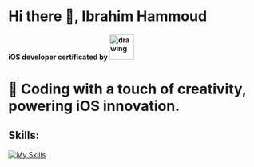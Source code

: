 # Hi there 👋, Ibrahim Hammoud
####  iOS developer certificated by <img src="https://github.com/ibrahimhmd/ibrahimhmd/assets/46127624/69cbc997-10f7-4d86-b337-5a66c4c8dc98" alt="drawing" width="50" hight= "50"/>
# 🔭 Coding with a touch of creativity, powering iOS innovation.


## Skills: 

[![My Skills](https://skillicons.dev/icons?i=swift,js,html,css,java,nodejs,react,py,powershell,bash,npm,azure,docker,git,visualstudio,vscode,replit,figma,windows,linux,firebase,github,webflow)](https://skillicons.dev)





